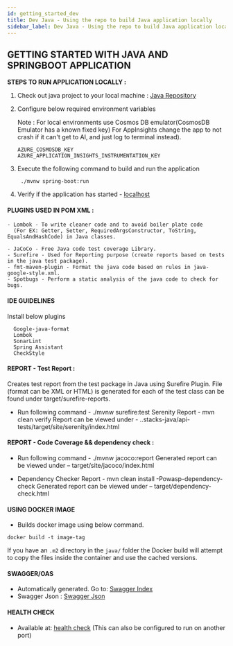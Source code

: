 ```yaml
---
id: getting_started_dev
title: Dev Java - Using the repo to build Java application locally
sidebar_label: Dev Java - Using the repo to build Java application locally
---
```


## GETTING STARTED WITH JAVA AND SPRINGBOOT APPLICATION


**STEPS TO RUN APPLICATION LOCALLY :**
 
1) Check out java project to your local machine : [Java Repository](https://github.com/amido/stacks-java)

2) Configure below required environment variables

   Note : For local environments use Cosmos DB emulator(CosmosDB Emulator has a known fixed key)
          For AppInsights change the app to not crash if it can't get to AI, and just log to terminal instead).
   ```
   AZURE_COSMOSDB_KEY
   AZURE_APPLICATION_INSIGHTS_INSTRUMENTATION_KEY
   ```
3. Execute the following command to build and run the application
   ```
    ./mvnw spring-boot:run
   ```

4. Verify if the application has started - [localhost](http://localhost:9000/v1/menu)

#### PLUGINS USED IN POM XML :
```
- Lombok - To write cleaner code and to avoid boiler plate code 
  (For EX: Getter, Setter, RequiredArgsConstructor, ToString, EqualsAndHashCode) in Java classes.
  
- JaCoCo - Free Java code test coverage Library.
- Surefire - Used for Reporting purpose (create reports based on tests in the java test package).
- fmt-maven-plugin - Format the java code based on rules in java-google-style.xml.
- Spotbugs - Perform a static analysis of the java code to check for bugs.

```

#### IDE GUIDELINES
Install below plugins
```
  Google-java-format
  Lombok
  SonarLint
  Spring Assistant
  CheckStyle

```
#### REPORT - Test Report :

Creates test report from the test package in Java using Surefire Plugin.
File (format can be XML or HTML) is generated for each of the test class can be found under target/surefire-reports.

- Run following command - ./mvnw surefire:test
Serenity Report - mvn clean verify
Report can be viewed under - ..stacks-java/api-tests/target/site/serenity/index.html

#### REPORT - Code Coverage && dependency check :

- Run following command - ./mvnw jacoco:report
Generated report can be viewed under – target/site/jacoco/index.html

- Dependency Checker Report - mvn clean install -Powasp-dependency-check
Generated report can be viewed under – target/dependency-check.html


#### USING DOCKER IMAGE
- Builds docker image using below command.
```
docker build -t image-tag
```
If you have an `.m2` directory in the `java/` folder the Docker build will attempt to copy the files inside the container and use the cached versions.

#### SWAGGER/OAS
- Automatically generated. Go to: [Swagger Index](http://localhost:9000/swagger/index.html)
- Swagger Json : [Swagger Json](http://localhost:9000/swagger/oas.json)

#### HEALTH CHECK
- Available at: [health check](http://localhost:9000/health)
(This can also be configured to run on another port)

